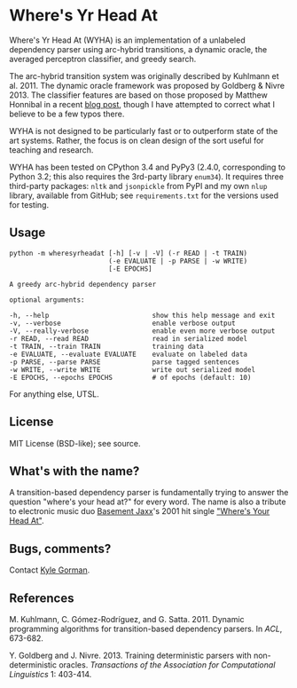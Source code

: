 Where's Yr Head At
==================

Where's Yr Head At (WYHA) is an implementation of a unlabeled dependency
parser using arc-hybrid transitions, a dynamic oracle, the averaged
perceptron classifier, and greedy search.

The arc-hybrid transition system was originally described by Kuhlmann et 
al. 2011. The dynamic oracle framework was proposed by Goldberg & Nivre 
2013. The classifier features are based on those proposed by Matthew 
Honnibal in a recent
[blog post](https://honnibal.wordpress.com/2013/12/18/a-simple-fast-algorithm-for-natural-language-dependency-parsing/), though I have attempted to
correct what I believe to be a few typos there.

WYHA is not designed to be particularly fast or to outperform state of
the art systems. Rather, the focus is on clean design of the sort useful
for teaching and research.

WYHA has been tested on CPython 3.4 and PyPy3 (2.4.0, corresponding to
Python 3.2; this also requires the 3rd-party library `enum34`). It
requires three third-party packages: `nltk` and `jsonpickle` from PyPI 
and my own `nlup` library, available from GitHub; see `requirements.txt`
for the versions used for testing.


Usage
-----

    python -m wheresyrheadat [-h] [-v | -V] (-r READ | -t TRAIN)
                             (-e EVALUATE | -p PARSE | -w WRITE)
                             [-E EPOCHS]

    A greedy arc-hybrid dependency parser

    optional arguments:

    -h, --help                          show this help message and exit
    -v, --verbose                       enable verbose output
    -V, --really-verbose                enable even more verbose output
    -r READ, --read READ                read in serialized model
    -t TRAIN, --train TRAIN             training data
    -e EVALUATE, --evaluate EVALUATE    evaluate on labeled data
    -p PARSE, --parse PARSE             parse tagged sentences
    -w WRITE, --write WRITE             write out serialized model
    -E EPOCHS, --epochs EPOCHS          # of epochs (default: 10)


For anything else, UTSL.

License
-------

MIT License (BSD-like); see source.

What's with the name?
---------------------

A transition-based dependency parser is fundamentally trying to answer
the question "where's your head at?" for every word. The name is also a
tribute to electronic music duo
[Basement Jaxx](http://www.basementjaxx.co.uk)'s 2001 hit single
["Where's Your Head At"](https://www.youtube.com/watch?v=5rAOyh7YmEc).

Bugs, comments?
---------------

Contact [Kyle Gorman](mailto:gormanky@ohsu.edu).

References
----------

M. Kuhlmann, C. Gómez-Rodríguez, and G. Satta. 2011. Dynamic programming
algorithms for transition-based dependency parsers. In _ACL_, 673-682.

Y. Goldberg and J. Nivre. 2013. Training deterministic parsers with
non-deterministic oracles. _Transactions of the Association for
Computational Linguistics_ 1: 403-414.
